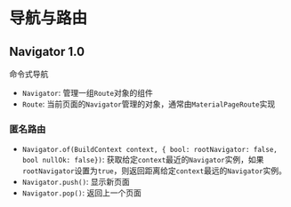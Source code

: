 # 导航与路由

## Navigator 1.0

命令式导航

- `Navigator`: 管理一组`Route`对象的组件
- `Route`: 当前页面的`Navigator`管理的对象，通常由`MaterialPageRoute`实现

### 匿名路由

- `Navigator.of(BuildContext context, { bool: rootNavigator: false, bool nullOk: false})`: 获取给定`context`最近的`Navigator`实例，如果`rootNavigator`设置为`true`，则返回距离给定`context`最远的`Navigator`实例。
- `Navigator.push()`: 显示新页面
- `Navigator.pop()`: 返回上一个页面
